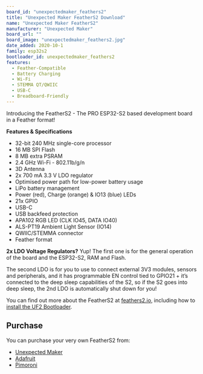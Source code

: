 ```yaml
---
board_id: "unexpectedmaker_feathers2"
title: "Unexpected Maker FeatherS2 Download"
name: "Unexpected Maker FeatherS2"
manufacturer: "Unexpected Maker"
board_url: ""
board_image: "unexpectedmaker_feathers2.jpg"
date_added: 2020-10-1
family: esp32s2
bootloader_id: unexpectedmaker_feathers2
features:
  - Feather-Compatible
  - Battery Charging
  - Wi-Fi
  - STEMMA QT/QWIIC
  - USB-C
  - Breadboard-Friendly
---
```


Introducing the FeatherS2 - The PRO ESP32-S2 based development board in a Feather format!

**Features & Specifications**
 - 32-bit 240 MHz single-core processor 
 - 16 MB SPI Flash
 - 8 MB extra PSRAM
 - 2.4 GHz Wi-Fi - 802.11b/g/n
 - 3D Antenna
 - 2x 700 mA 3.3 V LDO regulator
 - Optimised power path for low-power battery usage
 - LiPo battery management
 - Power (red), Charge (orange) & IO13 (blue) LEDs
 - 21x GPIO
 - USB-C
 - USB backfeed protection
 - APA102 RGB LED (CLK IO45, DATA IO40)
 - ALS-PT19 Ambient Light Sensor (IO14)
 - QWIIC/STEMMA connector
 - Feather format

**2x LDO Voltage Regulators?**
Yup! The first one is for the general operation of the board and the ESP32-S2, RAM and Flash. 

The second LDO is for you to use to connect external 3V3 modules, sensors and peripherals, and it has programmable EN control tied to GPIO21 + it’s connected to the deep sleep capabilities of the S2, so if the S2 goes into deep sleep, the 2nd LDO is automatically shut down for you!

You can find out more about the FeatherS2 at [feathers2.io](https://feathers2.io), including how to [install the UF2 Bootloader](https://feathers2.io/install_uf2.html).

## Purchase
You can purchase your very own FeatherS2 from:
* [Unexpected Maker](https://unexpectedmaker.com/shop/feathers2-esp32-s2)
* [Adafruit](https://www.adafruit.com/product/4769)
* [Pimoroni](https://shop.pimoroni.com/products/feathers2-esp32-s2)
